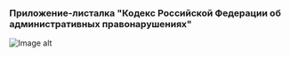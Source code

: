 ### Приложение-листалка "Кодекс Российской Федерации об административных правонарушениях"

![Image alt](https://github.com/lightray13/CopeRF/blob/master/screenshots/screen.png)
